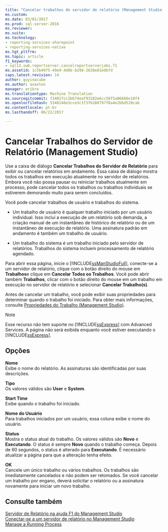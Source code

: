 ```yaml
---
title: "Cancelar trabalhos do servidor de relatório (Management Studio) | Microsoft Docs"
ms.custom: 
ms.date: 03/01/2017
ms.prod: sql-server-2016
ms.reviewer: 
ms.suite: 
ms.technology:
- reporting-services-sharepoint
- reporting-services-native
ms.tgt_pltfrm: 
ms.topic: article
f1_keywords:
- sql13.swb.reportserver.cancelreportserverjobs.f1
ms.assetid: 1c5b4975-49e9-4d0b-b298-2638e81edbfd
caps.latest.revision: 14
author: guyinacube
ms.author: asaxton
manager: erikre
ms.translationtype: Machine Translation
ms.sourcegitcommit: f3481fcc2bb74eaf93182e6cc58f5a06666e10f4
ms.openlocfilehash: 5348146e3cce3c1f3f6288797f8a4e2bbd520cab
ms.contentlocale: pt-br
ms.lasthandoff: 06/22/2017

---
```

# <a name="cancel-report-server-jobs-management-studio"></a>Cancelar Trabalhos do Servidor de Relatório (Management Studio)
  Use a caixa de diálogo **Cancelar Trabalhos do Servidor de Relatório** para exibir ou cancelar relatórios em andamento. Essa caixa de diálogo mostra todos os trabalhos em execução atualmente no servidor de relatórios. Embora você não possa pausar ou reiniciar trabalhos atualmente em processo, pode cancelar todos os trabalhos ou trabalhos individuais se estiverem demorando muito para serem concluídos.  
  
 Você pode cancelar trabalhos de usuário e trabalhos do sistema.  
  
-   Um trabalho de usuário é qualquer trabalho iniciado por um usuário individual. Isso inclui a execução de um relatório sob demanda, a criação manual de um instantâneo de histórico de relatório ou de um instantâneo de execução de relatório. Uma assinatura padrão em andamento é também um trabalho de usuário.  
  
-   Um trabalho do sistema é um trabalho iniciado pelo servidor de relatórios. Trabalhos do sistema incluem processamento de relatório agendado.  
  
 Para abrir essa página, inicie o [!INCLUDE[ssManStudioFull](../../includes/ssmanstudiofull-md.md)], conecte-se a um servidor de relatório, clique com o botão direito do mouse em **Trabalhos**e clique em **Cancelar Todos os Trabalhos**. Você pode abrir também **Trabalhos**, clicar com o botão direito do mouse em um trabalho em execução no servidor de relatório e selecionar **Cancelar Trabalho(s)**.  
  
 Antes de cancelar um trabalho, você pode exibir suas propriedades para determinar quando o trabalho foi iniciado. Para obter mais informações, consulte [Propriedades do Trabalho &#40;Management Studio&#41;](../../reporting-services/tools/job-properties-management-studio.md).  
  
> [!NOTE]  
>  Esse recurso não tem suporte no [!INCLUDE[ssExpress](../../includes/ssexpress-md.md)] com Advanced Services. A página não será exibida enquanto você estiver executando o [!INCLUDE[ssExpress](../../includes/ssexpress-md.md)].  
  
## <a name="options"></a>Opções  
 **Nome**  
 Exibe o nome do relatório. As assinaturas são identificadas por suas descrições.  
  
 **Tipo**  
 Os valores válidos são **User** e **System**.  
  
 **Start Time**  
 Exibe quando o trabalho foi iniciado.  
  
 **Nome do Usuário**  
 Para trabalhos iniciados por um usuário, essa coluna exibe o nome do usuário.  
  
 **Status**  
 Mostra o status atual do trabalho. Os valores válidos são **Novo** e **Executando**. O status é sempre **Novo** quando o trabalho começa. Depois de 60 segundos, o status é alterado para **Executando**. É necessário atualizar a página para que a alteração tenha efeito.  
  
 **OK**  
 Cancele um único trabalho ou vários trabalhos. Os trabalhos são imediatamente cancelados e não podem ser retomados. Se você cancelar um trabalho por engano, deverá solicitar o relatório ou a assinatura novamente para iniciar um novo trabalho.  
  
## <a name="see-also"></a>Consulte também  
 [Servidor de Relatório na ajuda F1 do Management Studio](../../reporting-services/tools/report-server-in-management-studio-f1-help.md)   
 [Conectar-se a um servidor de relatório no Management Studio](../../reporting-services/tools/connect-to-a-report-server-in-management-studio.md)   
 [Manage a Running Process](../../reporting-services/subscriptions/manage-a-running-process.md)  
  
  
